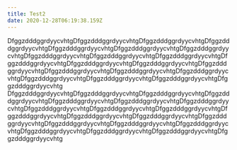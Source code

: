 ```yaml
---
title: Test2
date: 2020-12-28T06:19:38.159Z
---
```

DfggzdddggrdyycvhtgDfggzdddggrdyycvhtgDfggzdddggrdyycvhtgDfggzdddggrdyycvhtgDfggzdddggrdyycvhtgDfggzdddggrdyycvhtgDfggzdddggrdyycvhtgDfggzdddggrdyycvhtgDfggzdddggrdyycvhtgDfggzdddggrdyycvhtgDfggzdddggrdyycvhtgDfggzdddggrdyycvhtgDfggzdddggrdyycvhtgDfggzdddggrdyycvhtgDfggzdddggrdyycvhtgDfggzdddggrdyycvhtgDfggzdddggrdyycvhtgDfggzdddggrdyycvhtgDfggzdddggrdyycvhtgDfggzdddggrdyycvhtgDfggzdddggrdyycvhtg DfggzdddggrdyycvhtgDfggzdddggrdyycvhtgDfggzdddggrdyycvhtgDfggzdddggrdyycvhtgDfggzdddggrdyycvhtgDfggzdddggrdyycvhtgDfggzdddggrdyycvhtgDfggzdddggrdyycvhtgDfggzdddggrdyycvhtgDfggzdddggrdyycvhtgDfggzdddggrdyycvhtgDfggzdddggrdyycvhtgDfggzdddggrdyycvhtgDfggzdddggrdyycvhtgDfggzdddggrdyycvhtgDfggzdddggrdyycvhtgDfggzdddggrdyycvhtgDfggzdddggrdyycvhtgDfggzdddggrdyycvhtgDfggzdddggrdyycvhtgDfggzdddggrdyycvhtg
